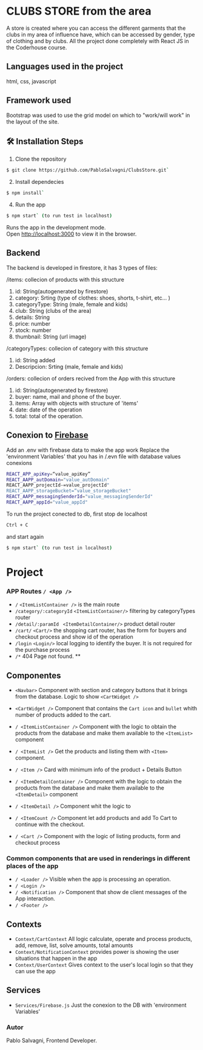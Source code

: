 # CLUBS STORE from the area 
A store is created where you can access the different garments that the clubs in my area of influence have, which can be accessed by gender, type of clothing and by clubs.
All the project done completely with React JS in the Coderhouse course.

## Languages used in the project 
html, css, javascript

## Framework used
Bootstrap was used to use the grid model on which to "work/will work" in the layout of the site. 


## 🛠️ Installation Steps

1. Clone the repository

```bash
$ git clone https://github.com/PabloSalvagni/ClubsStore.git`
```

2. Install dependecies
```bash
$ npm install`
```

4. Run the app
```bash
$ npm start` (to run test in localhost)
```
Runs the app in the development mode.\
Open [http://localhost:3000](http://localhost:3000) to view it in the browser.


## Backend
The backend is developed in firestore, it has 3 types of files:

/items: collecion of products with this structure
1. id: String(autogenerated by firestore)
2. category: Srting (type of clothes: shoes, shorts, t-shirt, etc...  )
3. categoryType: String (male, female and kids)
4. club: String (clubs of the area)
5. details: String
6. price: number
7. stock: number 
8. thumbnail: String (url image)


/categoryTypes: collecion of category with this structure
1. id: String added
2. Descripcion: Srting (male, female and kids)

/orders: collecion of orders recived from the App with this structure
1. id: String(autogenerated by firestore)
2. buyer: name, mail and phone of the buyer.
3. items: Array with objects with structure of 'items'
4. date: date of the operation
5. total: total of the operation.

## Conexion to [Firebase](https://console.firebase.google.com/ "Firebase link")
Add an .env with firebase data to make the app work
Replace the 'environment Variables' that you has in /.evn file with database values conexions
```bash
REACT_APP_apiKey=“value_apiKey”
REACT_AAPP_autDomain="value_autDomain"
REACT_AAPP_projectId-=value_projectId"
REACT_AAPP_storageBucket=“value_storageBucket"
REACT_AAPP_messagingSenderId="value_messagingSenderId"
REACT_AAPP_appId="value_appId"
```

To run the project conected to db, first stop de localhost
```bash
Ctrl + C
```

and start again
```bash
$ npm start` (to run test in localhost)
```

# Project

### APP Routes  `/ <App />`
- `/` `<ItemListContainer />` is the main route
- `/category/:categoryId` `<ItemListContainer/>`  filtering by categoryTypes router
- `/detail/:paramId ` `<ItemDetailContainer/>`  product detail router
- `/cart/` `<Cart/>` the shopping cart router, has the form for buyers and checkout process and show id of the operation 
- `/login` `<Login/>` local logging to identify the buyer. It is not required for the purchase process 
- `/*` 404 Page not found. **


## Componentes
- `<Navbar>` Component with section and category buttons that it brings from the database. Logic to show `<CartWidget />` 
- `<CartWidget />` Component that contains the `Cart icon` and `bullet` whith number of products added to the cart.

- `/ <ItemListContainer />` Component with the logic to obtain the products from the database and make them available to the `<ItemList>` component
- `/ <ItemList />` Get the products and listing them with `<Item>` component.
- `/ <Item />` Card with minimum info of the product + Details Button

- `/ <ItemDetailContainer />` Component with the logic to obtain the products from the database and make them available to the `<ItemDetail>` component
- `/ <ItemDetail />` Component whit the logic to 
- `/ <ItemCount />` Component let add products and add To Cart to continue with the checkout.


- `/ <Cart />` Component with the logic of listing products, form and checkout process 

### Common components that are used in renderings in different places of the app
- `/ <Loader />` Visible when the app is processing an operation.
- `/ <Login />` 
- `/ <Notification />` Component that show de client messages of the App interaction.
- `/ <Footer />` 


## Contexts
- `Context/CartContext` All logic calculate, operate and process products, add, remove, list, solve amounts, total amounts
- `Context/NotificationContext` provides power is showing the user situations that happen in the app
- `Context/UserContext` Gives context to the user's local login so that they can use the app 

## Services
- `Services/Firebase.js` Just the conexion to the DB with 'environment Variables' 
 
### Autor
Pablo Salvagni, Frontend Developer.
 
